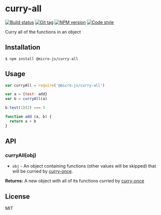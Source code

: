 
# curry-all

[![Build status][travis-image]][travis-url]
[![Git tag][git-image]][git-url]
[![NPM version][npm-image]][npm-url]
[![Code style][standard-image]][standard-url]

Curry all of the functions in an object

## Installation

    $ npm install @micro-js/curry-all

## Usage

```js
var curryAll = require('@micro-js/curry-all')

var a = {test: add}
var b = curryAll(a)

b.test(1)(2) === 3

function add (a, b) {
  return a + b
}

```

## API

### curryAll(obj)

- `obj` - An object containing functions (other values will be skipped) that will be curried by [curry-once](https://github.com/micro-js/curry-once).

**Returns:** A new object with all of its functions curried by [curry-once](https://github.com/micro-js/curry-once)

## License

MIT

[travis-image]: https://img.shields.io/travis/micro-js/curry-all.svg?style=flat-square
[travis-url]: https://travis-ci.org/micro-js/curry-all
[git-image]: https://img.shields.io/github/tag/micro-js/curry-all.svg
[git-url]: https://github.com/micro-js/curry-all
[standard-image]: https://img.shields.io/badge/code%20style-standard-brightgreen.svg?style=flat
[standard-url]: https://github.com/feross/standard
[npm-image]: https://img.shields.io/npm/v/@micro-js/curry-all.svg?style=flat-square
[npm-url]: https://npmjs.org/package/@micro-js/curry-all
